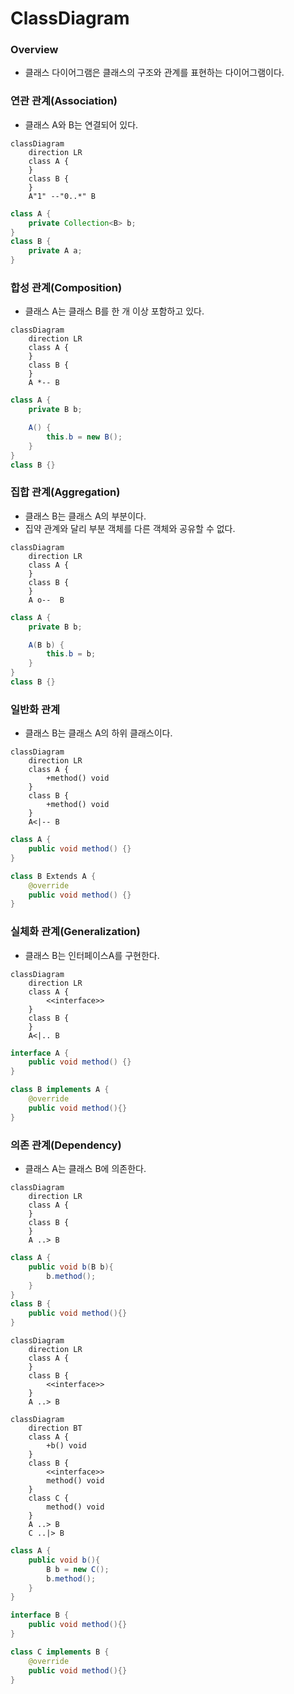 # ClassDiagram

### Overview
- 클래스 다이어그램은 클래스의 구조와 관계를 표현하는 다이어그램이다.

### 연관 관계(Association)
- 클래스 A와 B는 연결되어 있다.

```mermaid
classDiagram
    direction LR
    class A {
    }
    class B {
    }
    A"1" --"0..*" B
```
```java
class A {
    private Collection<B> b;
}
class B {
    private A a;
}
```

### 합성 관계(Composition)
- 클래스 A는 클래스 B를 한 개 이상 포함하고 있다.

```mermaid
classDiagram
    direction LR
    class A {
    }
    class B {
    }
    A *-- B
```

```java
class A {
    private B b;

    A() {
        this.b = new B();
    }
}
class B {}
```

### 집합 관계(Aggregation)
- 클래스 B는 클래스 A의 부분이다.
- 집약 관계와 달리 부분 객체를 다른 객체와 공유할 수 없다.

```mermaid
classDiagram
    direction LR
    class A {
    }
    class B {
    }
    A o--  B
```

```java
class A {
    private B b;

    A(B b) {
        this.b = b;
    }
}
class B {}
```


### 일반화 관계
- 클래스 B는 클래스 A의 하위 클래스이다.
```mermaid
classDiagram
    direction LR
    class A {
        +method() void
    }
    class B {
        +method() void
    }
    A<|-- B
```
```java
class A {
    public void method() {}
}

class B Extends A {
    @override
    public void method() {}
}
```

### 실체화 관계(Generalization)
- 클래스 B는 인터페이스A를 구현한다.
```mermaid
classDiagram
    direction LR
    class A {
        <<interface>>
    }
    class B {
    }
    A<|.. B
```
```java
interface A {
    public void method() {}
}

class B implements A {
    @override
    public void method(){}
}
```

### 의존 관계(Dependency)
- 클래스 A는 클래스 B에 의존한다.
```mermaid
classDiagram
    direction LR
    class A {
    }
    class B {
    }
    A ..> B
```

```java
class A {
    public void b(B b){
        b.method();
    }
}
class B {
    public void method(){}
}
```

```mermaid
classDiagram
    direction LR
    class A {
    }
    class B {
        <<interface>>
    }
    A ..> B
```

```mermaid
classDiagram
    direction BT
    class A {
        +b() void
    }
    class B {
        <<interface>>
        method() void
    }
    class C {
        method() void
    }
    A ..> B
    C ..|> B

```

```java
class A {
    public void b(){
        B b = new C();
        b.method();
    }
}

interface B {
    public void method(){}
}

class C implements B {
    @override
    public void method(){}
}
```

